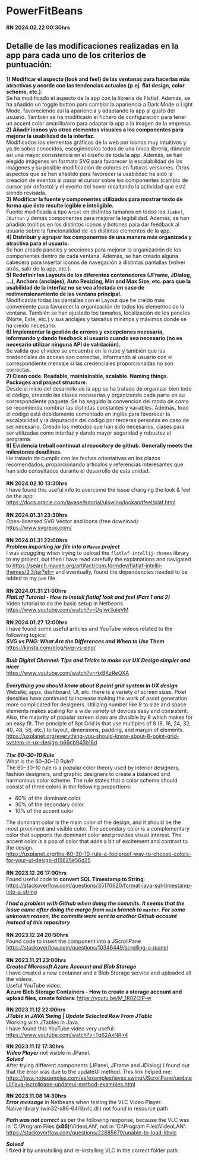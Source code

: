 # PowerFitBeans
**RN 2024.02.22 00:30hrs**
<br>
## Detalle de las modificaciones realizadas en la app para cada uno de los criterios de puntuación:
**1) Modificar el aspecto (look and feel) de las ventanas para hacerlas más atractivas y acorde con las tendencias actuales (p.ej. flat design, color scheme, etc.).**<br>
Se ha modificado el aspecto de la app con la librería de Flatlaf. Además, se ha añadido un toggle button para cambiar la apariencia a Dark Mode o Light Mode, favoreciendo así la apariencia y adaptando la app al gusto del usuario. También se ha modificado el fichero de configuración para tener un accent color amarillo/oro para adaptar la app a la imagen de la empresa.<br>
**2) Añadir iconos y/o otros elementos visuales a los componentes para mejorar la usabilidad de la interfaz.**<br>
Modificados los elementos gráficos de la web por iconos muy intuitivos y ya de sobra conocidos, escogiendolos todos de una única librería, dándole así una mayor consistencia en el diseño de toda la app. Además, se han elegido imágenes en formato SVG para favorecer la escalabilidad de las imágenes y su posible modificación de colores en futuras versiones. Otros aspectos que se han añadido para favorecer la usabilidad ha sido la creación de eventos al pasar el cursor sobre los componentes (cambio de cursor por defecto) y el evento del hover resaltando la actividad que está siendo revisada.<br>
**3) Modificar la fuente y componentes utilizados para mostrar texto de forma que éste resulte legible e inteligible.**<br>
Fuente modificada a tipo `Arial` en distintos tamaños en todos los `JLabel`, `JButton` y demás componentes para mejorar la legibilidad. Además, se han añadido tooltips en los distintos iconos y botones para dar feedback al usuario sobre la funcionalidad de los distintos elementos de la app.<br>
**4) Distribuir y agrupar los componentes de una manera más organizada y atractiva para el usuario.**<br>
Se han creado paneles y secciones para mejorar la organización de los componentes dentro de cada ventana. Además, se han creado alguna cabecera para insertar iconos de navegación a distintas pantallas (volver atrás, salir de la app, etc.).<br>
**5) Redefinir los Layouts de los diferentes contenedores (JFrame, JDialog, …), Anchors (anclajes), Auto Resizing, Min and Max Size, etc. para que la usabilidad de la interfaz no se vea afectada en caso de redimensionamiento de las ventana principal.**<br>
Modificadas todas las pantallas con el Layout que he creído más conveniente para favorecer la organización de todos los elementos de la ventana. También se han ajustado los tamaños, localización de los paneles (Norte, Este, etc.) y sus anclajes y tamaños mínimos y máximos donde se ha creido necesario.<br>
**6) Implementar la gestión de errores y excepciones necesaria, informando y dando feedback al usuario cuando sea necesario (no es necesario utilizar ninguna API de validación).**<br>
Se valida que el vídeo se encuentra en la nube y también que las credenciales de acceso son correctas, informando al usuario con el correspondiente mensaje si las credenciales proporcionadas no son correctas.<br>
**7) Clean code. Readable, maintainable, scalable. Naming things. Packages and project structure.**<br>
Desde el inicio del desarrollo de la app se ha tratado de organizar bien todo el código, creando las clases necesarias y organizando cada parte en su correspondiente paquete. Se ha seguido la convención del modo de como se recomienda nombrar las distintas constantes y variables. Además, todo el código está debidamente comentado en inglés para favorecer la escalabilidad y la depuración del código por terceras personas en caso de ser necesario. Creado los métodos que han sido necesarios, clases para ser utilizadas como interfaz y dando mayor seguridad y robustez al programa.<br>
**8) Evidencia treball continuat al repository de github. Generally meets the milestones deadlines.**<br>
He tratado de cumplir con las fechas orientativas en los plazos recomendados, proporcionando artículos y referencias interesantes que han sido consultados durante el desarrollo de esta unidad.
<br>
<br>
**RN 2024.02.10 13:30hrs**
<br>
I have found this useful info to overcome the issue changing the look & feel on the app:
<br>
https://docs.oracle.com/javase/tutorial/uiswing/lookandfeel/plaf.html
<br>
<br>
**RN 2024.01.31 23:30hrs**
<br>
Open-licensed SVG Vector and Icons (free download):
<br>
https://www.svgrepo.com/
<br>
<br>
**RN 2024.01.31 22:00hrs**
<br>
***Problem importing jar file into a `Maven` project***
<br>
I was struggling when trying to upload the `flatlaf-intellij-themes` library to my project, but then I have read carefully the explanations and navigated to https://search.maven.org/artifact/com.formdev/flatlaf-intellij-themes/3.3/jar?eh= and eventually, found the dependencies needed to be added to my `pom` file.
<br>
<br>
**RN 2024.01.31 21:00hrs**
<br>
***FlatLaf Tutorial - How to install flatlaf look and feel \(Part 1 and 2\)***
<br>
Video tutorial to do the basic setup in Netbeans.
<br>
https://www.youtube.com/watch?v=Dqlwr3uIeVM
<br>
<br>
**RN 2024.01.27 12:00hrs**
<br>
I have found some useful articles and YouTube videos related to the following topics:
<br>
***SVG vs PNG: What Are the Differences and When to Use Them***
<br>
https://kinsta.com/blog/svg-vs-png/
<br>
<br>
***Bulb Digital Channel: Tips and Tricks to make our UX Design simpler and nicer***
<br>
https://www.youtube.com/watch?v=rtxBKzReQXA
<br>
<br>
***Everything you should know about 8 point grid system in UX design***
<br>
Website, apps, dashboard, UI, etc. there is a variety of screen sizes. Pixel densities have continued to increase making the work of asset generation more complicated for designers. Utilizing number like 8 to size and space elements makes scaling for a wide variety of devices easy and consistent. Also, the majority of popular screen sizes are divisible by 8 which makes for an easy fit. The principle of 8pt Grid is that use multiples of 8 (8, 16, 24, 32, 40, 48, 56, etc.) to layout, dimensions, padding, and margin of elements.
<br>
https://uxplanet.org/everything-you-should-know-about-8-point-grid-system-in-ux-design-b69cb945b18d
<br>
<br>
***The 60–30–10 Rule***
<br>
What is the 60–30–10 Rule?
<br>
The 60–30–10 rule is a popular color theory used by interior designers, fashion designers, and graphic designers to create a balanced and harmonious color scheme. The rule states that a color scheme should consist of three colors in the following proportions:
<br>
* 60% of the dominant color
* 30% of the secondary color
* 10% of the accent color

The dominant color is the main color of the design, and it should be the most prominent and visible color. The secondary color is a complementary color that supports the dominant color and provides visual interest. The accent color is a pop of color that adds a bit of excitement and contrast to the design.
<br>
https://uxplanet.org/the-60-30-10-rule-a-foolproof-way-to-choose-colors-for-your-ui-design-d15625e56d25
<br>
<br>
**RN 2023.12.26 17:00hrs**
<br>
Found useful code to **convert SQL Timestamp to String**:
<br>
https://stackoverflow.com/questions/35170620/format-java-sql-timestamp-into-a-string<br>

***I had a problem with Github when doing the commits. It seems that the issue came after doing the merge from `main` branch to `master`. For some unknown reason, the commits were sent to another Github account instead of this repository***<br>
<br>
**RN 2023.12.24 20:50hrs**
<br>
Found code to insert the component into a JScrollPane
<br>
https://stackoverflow.com/questions/10346449/scrolling-a-jpanel<br>
<br>
**RN 2023.11.21 23:00hrs**
<br>
***Created Microsoft Azure Account and Blob Storage***
<br>
I have created a new container and a Blob Storage service and uploaded all the videos.
<br>
Useful YouTube video:
<br>
**Azure Blob Storage Containers - How to create a storage account and upload files, create folders**: https://youtu.be/M_1R0ZOlP-w
<br>


**RN 2023.11.12 22:00hrs**
<br>
***JTable in JAVA Swing | Update Selected Row From JTable***
<br>Working with JTables in Java.
<br>I have found this YouTube video very useful:
<br>https://www.youtube.com/watch?v=Tg62AxNRir4

**RN 2023.11.12 17:30hrs**
<br>
***Video Player*** not visible in JPanel.
<br>
***Solved***
<br>After trying different components (JPanel, JFrame and JDialog) I found out that the error was due to the updateUI method. This link helped me:
<br>https://java.hotexamples.com/es/examples/javax.swing/JScrollPane/updateUI/java-jscrollpane-updateui-method-examples.html

**RN 2023.11.08 14:30hrs**
<br>
***Error message*** in Netbeans when testing the VLC Video Player:
<br>
Native library (win32-x86-64/libvlc.dll) not found in resource path

***Path was not correct*** as per the following response, because the VLC was in 'C:\Program Files **(x86)**\VideoLAN', not in 'C:\Program Files\VideoLAN':
<br>
https://stackoverflow.com/questions/22885679/unable-to-load-libvlc

***Solved***
<br>I fixed it by uninstalling and re-installing VLC in the correct folder path.
